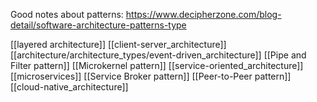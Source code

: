 Good notes about patterns: https://www.decipherzone.com/blog-detail/software-architecture-patterns-type

[[layered architecture]]
[[client-server_architecture]]
[[architecture/architecture_types/event-driven_architecture]]
[[Pipe and Filter pattern]]
[[Microkernel pattern]]
[[service-oriented_architecture]]
[[microservices]]
[[Service Broker pattern]]
[[Peer-to-Peer pattern]]
[[cloud-native_architecture]]